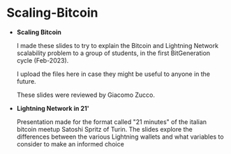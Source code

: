 # Scaling-Bitcoin

- **Scaling Bitcoin**

  I made these slides to try to explain the Bitcoin and Lightning Network scalability problem to a group of students, in the first BitGeneration cycle (Feb-2023). 
  
  I upload the files here in case they might be useful to anyone in the future. 

  These slides were reviewed by Giacomo Zucco.

- **Lightning Network in 21'**

  Presentation made for the format called "21 minutes" of the italian bitcoin meetup Satoshi Spritz of Turin. 
  The slides explore the differences between the various Lightning wallets and what variables to consider to make an informed choice
